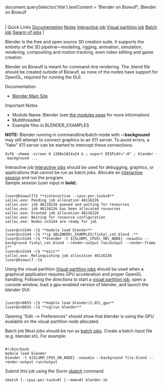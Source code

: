 

document.querySelector('title').textContent = 'Blender on Biowulf';
Blender on Biowulf


|  |
| --- |
| 
Quick Links
[Documentation](#doc)
[Notes](#notes)
[Interactive job](#int) 
[Visual partition job](#svis) 
[Batch job](#sbatch) 
[Swarm of jobs](#swarm) 
 |



Blender is the free and open source 3D creation suite. It supports the entirety of the 3D pipeline—modeling, rigging, animation, simulation, rendering, compositing and motion tracking, even video editing and game creation.



Blender on Biowulf is meant for command-line rendering. The .blend file should be created outside of Biowulf, as none of the nodes have support for OpenGL, required for running the GUI.


Documentation
* [Blender Main Site](https://www.blender.org/)


Important Notes
* Module Name: Blender (see [the modules page](/apps/modules.html) for more information)
 * Multithreaded
 * Example files in BLENDER\_EXAMPLES


**NOTE:** Blender running in commandline/batch mode with **--background** may still attempt to connect graphics to an X11 server. To avoid errors, a "fake" X11 server can be started to intercept these connections:



```
Xvfb -shmem -screen 0 1280x1024x24 & ; export DISPLAY=":0" ; blender --background ...
```

Interactive job
[Interactive jobs](/docs/userguide.html#int) should be used for debugging, graphics, or applications that cannot be run as batch jobs.
Allocate an [interactive session](/docs/userguide.html#int) and run the program.   
Sample session (user input in **bold**):



```

[user@biowulf]$ **sinteractive --cpus-per-task=8**
salloc.exe: Pending job allocation 46116226
salloc.exe: job 46116226 queued and waiting for resources
salloc.exe: job 46116226 has been allocated resources
salloc.exe: Granted job allocation 46116226
salloc.exe: Waiting for resource configuration
salloc.exe: Nodes cn3144 are ready for job

[user@cn3144 ~]$ **module load blender**
[user@cn3144 ~]$ **cp $BLENDER\_EXAMPLES/fishy\_cat.blend .**
[user@cn3144 ~]$ **blender -t ${SLURM\_CPUS\_ON\_NODE} -noaudio --background fishy\_cat.blend --render-output run/output --render-frame 1**
[user@cn3144 ~]$ **exit**
salloc.exe: Relinquishing job allocation 46116226
[user@biowulf ~]$

```

Using the visual partition
[Visual partition jobs](/docs/svis.html) should be used when a graphical application requires GPU acceleration and proper OpenGL handling.
Following the directions to start a [visual partition job](/docs/svis.html), open a console window, load a gpu-enabled version of blender, and launch the blender GUI:



```

[user@cn0655 ~]$ **module load blender/2.82\_gpu**
[user@cn0655 ~]$ **vglrun blender**

```

Opening "Edit --> Preferences" should show that blender is using the GPU available on the visual partition node allocated.



Batch job
Most jobs should be run as [batch jobs](/docs/userguide.html#submit).
Create a batch input file (e.g. blender.sh). For example:



```

#!/bin/bash
module load blender
blender -t ${SLURM_CPUS_ON_NODE} -noaudio --background file.blend --render-output run/output

```

Submit this job using the Slurm [sbatch](/docs/userguide.html) command.



```
sbatch [--cpus-per-task=#] [--mem=#] blender.sh
```






